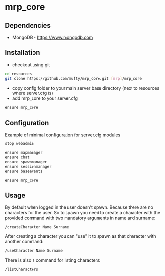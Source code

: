 # mrp_core

## Dependencies

- MongoDB - https://www.mongodb.com

## Installation

- checkout using git

```bash
cd resources
git clone https://github.com/mufty/mrp_core.git [mrp]/mrp_core
```

- copy config folder to your main server base directory (next to resources where server.cfg is)
- add mrp_core to your server.cfg

```bash
ensure mrp_core
```

## Configuration

Example of minimal configuration for server.cfg modules

```bash
stop webadmin

ensure mapmanager
ensure chat
ensure spawnmanager
ensure sessionmanager
ensure baseevents

ensure mrp_core
```

## Usage

By default when logged in the user doesn't spawn. Because there are no characters for the user. So to spawn you need to create a character with the provided command with two mandatory arguments in name and surname:

```bash
/createCharacter Name Surname
```

After creating a character you can "use" it to spawn as that character with another command:

```bash
/useCharacter Name Surname
```

There is also a command for listing characters:

```bash
/listCharacters
```
